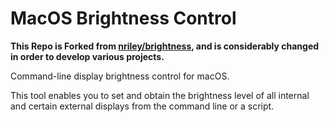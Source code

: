 MacOS Brightness Control
==========

**This Repo is Forked from [nriley/brightness](https://github.com/nriley/brightness), and is considerably changed in order to develop various projects.**

Command-line display brightness control for macOS.

This tool enables you to set and obtain the brightness level of all
internal and certain external displays from the command line or a
script.
